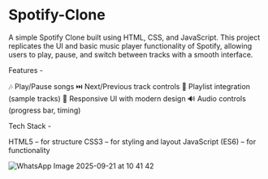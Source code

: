 # Spotify-Clone

A simple Spotify Clone built using HTML, CSS, and JavaScript.
This project replicates the UI and basic music player functionality of Spotify, allowing users to play, pause, and switch between tracks with a smooth interface.


Features -

🎶 Play/Pause songs
⏭️ Next/Previous track controls
📂 Playlist integration (sample tracks)
🎨 Responsive UI with modern design
🔊 Audio controls (progress bar, timing)



Tech Stack -

HTML5 – for structure
CSS3 – for styling and layout
JavaScript (ES6) – for functionality

![WhatsApp Image 2025-09-21 at 10 41 42](https://github.com/user-attachments/assets/acf66dda-571c-4485-8097-1d2393e67042)

